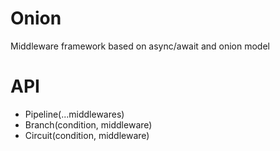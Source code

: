 # Onion

Middleware framework based on async/await and onion model

# API

+ Pipeline(...middlewares)
+ Branch(condition, middleware)
+ Circuit(condition, middleware)
